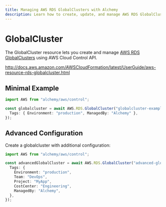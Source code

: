 ```yaml
---
title: Managing AWS RDS GlobalClusters with Alchemy
description: Learn how to create, update, and manage AWS RDS GlobalClusters using Alchemy Cloud Control.
---
```


# GlobalCluster

The GlobalCluster resource lets you create and manage [AWS RDS GlobalClusters](https://docs.aws.amazon.com/rds/latest/userguide/) using AWS Cloud Control API.

http://docs.aws.amazon.com/AWSCloudFormation/latest/UserGuide/aws-resource-rds-globalcluster.html

## Minimal Example

```ts
import AWS from "alchemy/aws/control";

const globalcluster = await AWS.RDS.GlobalCluster("globalcluster-example", {
  Tags: { Environment: "production", ManagedBy: "Alchemy" },
});
```

## Advanced Configuration

Create a globalcluster with additional configuration:

```ts
import AWS from "alchemy/aws/control";

const advancedGlobalCluster = await AWS.RDS.GlobalCluster("advanced-globalcluster", {
  Tags: {
    Environment: "production",
    Team: "DevOps",
    Project: "MyApp",
    CostCenter: "Engineering",
    ManagedBy: "Alchemy",
  },
});
```

